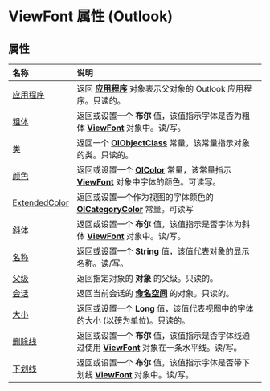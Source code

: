 
# ViewFont 属性 (Outlook)

## 属性



|**名称**|**说明**|
|:-----|:-----|
|[应用程序](e309e0cc-8f4b-a309-01fd-53fe8ea384cf.md)|返回 **[应用程序](797003e7-ecd1-eccb-eaaf-32d6ddde8348.md)** 对象表示父对象的 Outlook 应用程序。只读的。|
|[粗体](9a557c99-e23c-8104-9ab4-c8075e30d4f3.md)|返回或设置一个 **布尔** 值，该值指示字体是否为粗体 **[ViewFont](cbd7c6ce-f49a-1627-0ad9-a019911fb47b.md)** 对象中。读/写。|
|[类](144da1db-4ee6-9e74-fb44-0a7a8562fc0c.md)|返回一个 **[OlObjectClass](33d724b3-df3c-2a7f-a80f-93b66d96f588.md)** 常量，该常量指示对象的类。只读的。|
|[颜色](294d2be7-b974-3750-438f-498eaa4d8604.md)|返回或设置一个  **[OlColor](b2a457b5-d331-58c4-f9cc-2d56c8edd5e4.md)** 常量，该常量指示 **[ViewFont](cbd7c6ce-f49a-1627-0ad9-a019911fb47b.md)** 对象中字体的颜色。可读写。|
|[ExtendedColor](6d7c33a6-e69a-3449-1ede-d3919d774791.md)|返回或设置一个作为视图的字体颜色的  **[OlCategoryColor](048bbc6b-c49f-68a3-ac59-b61204e5ef78.md)** 常量。可读写|
|[斜体](d374bc9e-eba4-bd36-eda5-a95f5b91d094.md)|返回或设置一个 **布尔** 值，该值指示是否字体为斜体 **[ViewFont](cbd7c6ce-f49a-1627-0ad9-a019911fb47b.md)** 对象中。读/写。|
|[名称](4274070a-4271-a4d7-9660-e6cef5ae8a66.md)|返回或设置一个 **String** 值，该值代表对象的显示名称。读/写。|
|[父级](3e9c2681-7b96-4408-f6c8-c86efbeb50fc.md)|返回指定对象的 **对象** 的父级。只读的。|
|[会话](8f126189-3bec-6eee-1e62-b178738d361b.md)|返回当前会话的 **[命名空间](f0dcaa19-07f5-5d42-a3bf-2e42b7885644.md)** 的对象。只读的。|
|[大小](3eecba24-6e4e-637f-bffb-21def66127d8.md)|返回或设置一个 **Long** 值，该值代表视图中的字体的大小 (以磅为单位)。只读的。|
|[删除线](d3423e4d-838b-5e0c-9ad7-0f3e50a9a1bc.md)|返回或设置一个 **布尔** 值，该值指示是否字体线通过使用 **[ViewFont](cbd7c6ce-f49a-1627-0ad9-a019911fb47b.md)** 对象在一条水平线。读/写。|
|[下划线](adfdcedb-5c77-00a1-0850-9d3c6490cb2c.md)|返回或设置一个 **布尔** 值，该值指示字体是否带下划线 **[ViewFont](cbd7c6ce-f49a-1627-0ad9-a019911fb47b.md)** 对象中。读/写。|
